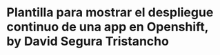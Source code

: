 # Plantilla para mostrar el despliegue continuo de una app en Openshift, by David Segura Tristancho 


